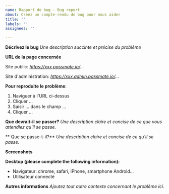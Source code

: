 ```yaml
---
name: Rapport de bug - Bug report
about: Créez un compte-rendu de bug pour nous aider
title: ''
labels: ''
assignees: ''

---
```


**Décrivez le bug**
_Une description succinte et précise du problème_

**URL de la page concernée**

Site public: _https://xxx.passmate.io/..._

Site d'administration: _https://xxx.admin.passmate.io/..._

**Pour reproduite le problème**:
1. Naviguer à l'URL ci-dessus
2. Cliquer ...
3. Saisir ... dans le champ ...
4. Cliquer ...

**Que devrait-il se passer?**
_Une description claire et concise de ce que vous attendiez qu'il se passe._

** Que se passe-t-il?**
_Une description claire et concise de ce qu'il se passe._

**Screenshots**

**Desktop (please complete the following information):**
 - Navigateur: chrome, safari, iPhone, smartphone Android...
 - Utilisateur connecté

**Autres informations**
_Ajoutez tout autre contexte concernant le problème ici._

